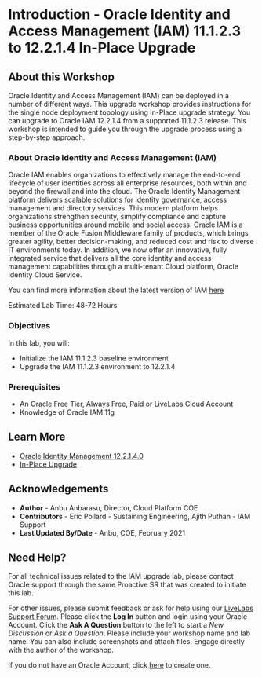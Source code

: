 # Introduction - Oracle Identity and Access Management (IAM) 11.1.2.3 to 12.2.1.4 In-Place Upgrade

## About this Workshop

Oracle Identity and Access Management (IAM) can be deployed in a number of different ways. This upgrade workshop provides instructions for the single node deployment topology using In-Place upgrade strategy. You can upgrade to Oracle IAM 12.2.1.4 from a supported 11.1.2.3 release.
This workshop is intended to guide you through the upgrade process using a step-by-step approach.  

### About Oracle Identity and Access Management (IAM)
Oracle IAM enables organizations to effectively manage the end-to-end lifecycle of user identities across all enterprise resources, both within and beyond the firewall and into the cloud. The Oracle Identity Management platform delivers scalable solutions for identity governance, access management and directory services. This modern platform helps organizations strengthen security, simplify compliance and capture business opportunities around mobile and social access.
Oracle IAM is a member of the Oracle Fusion Middleware family of products, which brings greater agility, better decision-making, and reduced cost and risk to diverse IT environments today.
In addition, we now offer an innovative, fully integrated service that delivers all the core identity and access management capabilities through a multi-tenant Cloud platform, Oracle Identity Cloud Service.

You can find more information about the latest version of IAM [here](https://docs.oracle.com/en/middleware/idm/suite/12.2.1.4/index.html)


Estimated Lab Time: 48-72 Hours

### Objectives

In this lab, you will:
* Initialize the IAM 11.1.2.3 baseline environment
* Upgrade the IAM 11.1.2.3 environment to 12.2.1.4

### Prerequisites

* An Oracle Free Tier, Always Free, Paid or LiveLabs Cloud Account
* Knowledge of Oracle IAM 11g

## Learn More

* [Oracle Identity Management 12.2.1.4.0](https://docs.oracle.com/en/middleware/idm/suite/12.2.1.4/index.html)
* [In-Place Upgrade](https://docs.oracle.com/en/middleware/fusion-middleware/iamus/place-upgrade-strategies.html#GUID-9F906AE2-5BDF-426D-A97C-AC546ABFBD28)

## Acknowledgements
* **Author** - Anbu Anbarasu, Director, Cloud Platform COE  
* **Contributors** -  Eric Pollard - Sustaining Engineering, Ajith Puthan - IAM Support  
* **Last Updated By/Date** - Anbu, COE, February 2021

## Need Help?
For all technical issues related to the IAM upgrade lab, please contact Oracle support through the same Proactive SR that was created to initiate this lab.  

For other issues, please submit feedback or ask for help using our [LiveLabs Support Forum](https://community.oracle.com/tech/developers/categories/goldengate-on-premises). Please click the **Log In** button and login using your Oracle Account. Click the **Ask A Question** button to the left to start a *New Discussion* or *Ask a Question*.  Please include your workshop name and lab name.  You can also include screenshots and attach files.  Engage directly with the author of the workshop.

If you do not have an Oracle Account, click [here](https://profile.oracle.com/myprofile/account/create-account.jspx) to create one.
